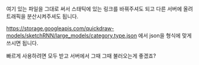 여기 있는 파일을 그대로 써서 스태틱에 있는 링크를 바꿔주셔도 되고 다른 서버에 올려 트래픽을 분산시켜주셔도 됩니다.  

https://storage.googleapis.com/quickdraw-models/sketchRNN/large_models/category.type.json 에서 json을 형식에 맞게 쓰시면 됩니다.

빠르게 사용하려면 모두 받고 서버에서 그때 그때 불러오는게 좋겠죠?
